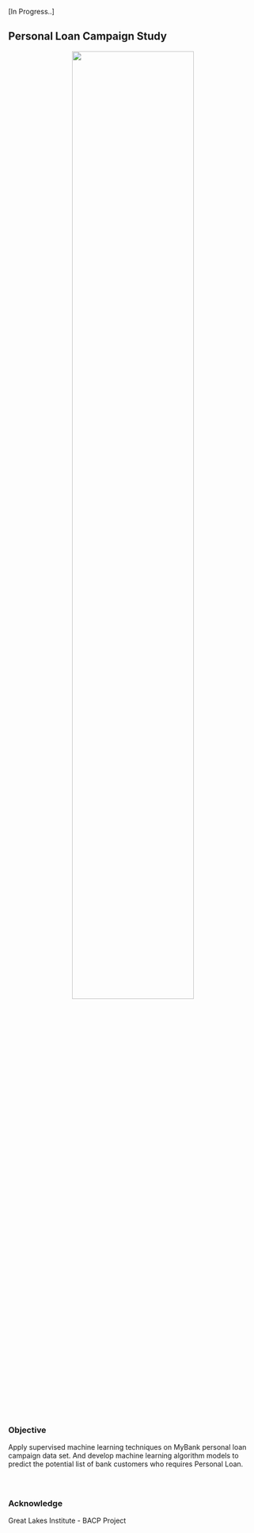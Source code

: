 [In Progress..]

## Personal Loan Campaign Study

<p align="center"><img width=70% src=https://user-images.githubusercontent.com/44467789/62994503-e2637580-be79-11e9-92b3-451551935ade.jpg> 

<br>

<br>

### Objective

Apply supervised machine learning techniques on MyBank personal loan campaign data set. And develop machine learning algorithm models to predict the potential list of bank customers who requires Personal Loan.

<br>

## 

### Acknowledge

Great Lakes Institute - BACP Project 
